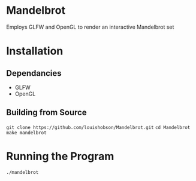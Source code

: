 # Mandelbrot #

Employs GLFW and OpenGL to render an interactive Mandelbrot set

# Installation #

## Dependancies ##

* GLFW
* OpenGL

## Building from Source ##

`git clone https://github.com/louishobson/Mandelbrot.git`
`cd Mandelbrot`
`make mandelbrot`

# Running the Program #

`./mandelbrot`

